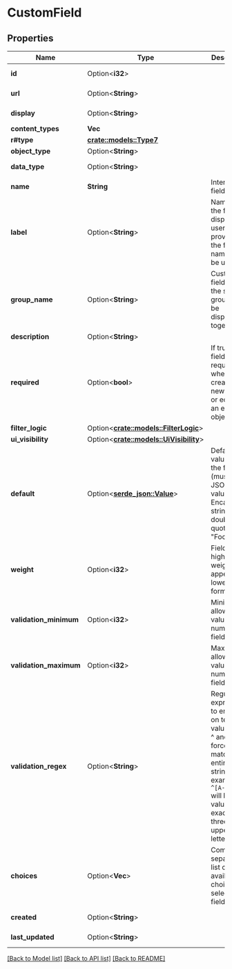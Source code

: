 # CustomField

## Properties

Name | Type | Description | Notes
------------ | ------------- | ------------- | -------------
**id** | Option<**i32**> |  | [optional][readonly]
**url** | Option<**String**> |  | [optional][readonly]
**display** | Option<**String**> |  | [optional][readonly]
**content_types** | **Vec<String>** |  | 
**r#type** | [**crate::models::Type7**](Type_7.md) |  | 
**object_type** | Option<**String**> |  | [optional]
**data_type** | Option<**String**> |  | [optional][readonly]
**name** | **String** | Internal field name | 
**label** | Option<**String**> | Name of the field as displayed to users (if not provided, the field's name will be used) | [optional]
**group_name** | Option<**String**> | Custom fields within the same group will be displayed together | [optional]
**description** | Option<**String**> |  | [optional]
**required** | Option<**bool**> | If true, this field is required when creating new objects or editing an existing object. | [optional]
**filter_logic** | Option<[**crate::models::FilterLogic**](Filter_logic.md)> |  | [optional]
**ui_visibility** | Option<[**crate::models::UiVisibility**](Ui_visibility.md)> |  | [optional]
**default** | Option<[**serde_json::Value**](.md)> | Default value for the field (must be a JSON value). Encapsulate strings with double quotes (e.g. \"Foo\"). | [optional]
**weight** | Option<**i32**> | Fields with higher weights appear lower in a form. | [optional]
**validation_minimum** | Option<**i32**> | Minimum allowed value (for numeric fields) | [optional]
**validation_maximum** | Option<**i32**> | Maximum allowed value (for numeric fields) | [optional]
**validation_regex** | Option<**String**> | Regular expression to enforce on text field values. Use ^ and $ to force matching of entire string. For example, <code>^[A-Z]{3}$</code> will limit values to exactly three uppercase letters. | [optional]
**choices** | Option<**Vec<String>**> | Comma-separated list of available choices (for selection fields) | [optional]
**created** | Option<**String**> |  | [optional][readonly]
**last_updated** | Option<**String**> |  | [optional][readonly]

[[Back to Model list]](../README.md#documentation-for-models) [[Back to API list]](../README.md#documentation-for-api-endpoints) [[Back to README]](../README.md)


